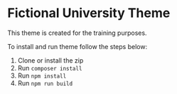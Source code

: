 # Fictional University Theme
This theme is created for the training purposes.

To install and run theme follow the steps below:
1. Clone or install the zip
2. Run `composer install`
3. Run `npm install`
4. Run `npm run build`